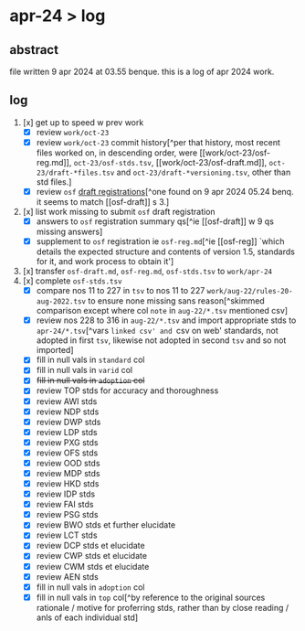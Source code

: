 # apr-24 > log

## abstract

file written 9 apr 2024 at 03.55 benque. this is a log of apr 2024 work.

## log

1. [x] get up to speed w prev work
    - [x] review `work/oct-23`
    - [x] review `work/oct-23` commit history[^per that history, most recent files worked on, in descending order, were [[work/oct-23/osf-reg.md]], `oct-23/osf-stds.tsv`, [[work/oct-23/osf-draft.md]], `oct-23/draft-*files.tsv` and `oct-23/draft-*versioning.tsv`, other than std files.]
    - [x] review `osf` [draft registrations](https://osf.io/7ujq5/registrations)[^one found on 9 apr 2024 05.24 benq. it seems to match [[osf-draft]] s 3.]
2. [x] list work missing to submit `osf` draft registration
    - [x] answers to `osf` registration summary qs[^ie [[osf-draft]] w 9 qs missing answers]
    - [x] supplement to `osf` registration ie `osf-reg.md`[^ie [[osf-reg]] `which details the expected structure and contents of version 1.5, standards for it, and work process to obtain it']
3. [x] transfer `osf-draft.md`, `osf-reg.md`, `osf-stds.tsv` to `work/apr-24`
4. [x] complete `osf-stds.tsv`
    - [x] compare nos 11 to 227 in `tsv` to nos 11 to 227 `work/aug-22/rules-20-aug-2022.tsv` to ensure none missing sans reason[^skimmed comparison except where col `note` in `aug-22/*.tsv` mentioned csv]
    - [x] review nos 228 to 316 in `aug-22/*.tsv` and import appropriate stds to `apr-24/*.tsv`[^vars `linked csv' and `csv on web' standards, not adopted in first `tsv`, likewise not adopted in second `tsv` and so not imported]
    - [x] fill in null vals in `standard` col
    - [x] fill in null vals in `varid` col
    - [x] ~~fill in null vals in `adoption` col~~
    - [x] review TOP stds for accuracy and thoroughness
    - [x] review AWI stds
    - [x] review NDP stds
    - [x] review DWP stds
    - [x] review LDP stds
    - [x] review PXG stds
    - [x] review OFS stds
    - [x] review OOD stds
    - [x] review MDP stds
    - [x] review HKD stds
    - [x] review IDP stds
    - [x] review FAI stds
    - [x] review PSG stds
    - [x] review BWO stds et further elucidate
    - [x] review LCT stds
    - [x] review DCP stds et elucidate
    - [x] review CWP stds et elucidate
    - [x] review CWM stds et elucidate
    - [x] review AEN stds
    - [x] fill in null vals in `adoption` col
    - [x] fill in null vals in `top` col[^by reference to the original sources rationale / motive for proferring stds, rather than by close reading / anls of each individual std]
